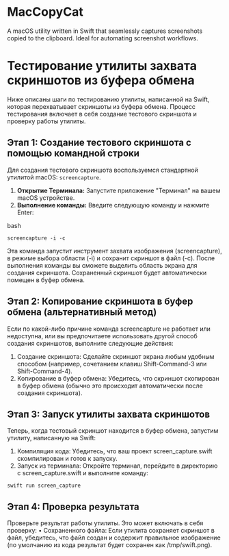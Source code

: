 # MacCopyCat
A macOS utility written in Swift that seamlessly captures screenshots copied to the clipboard. Ideal for automating screenshot workflows.

# Тестирование утилиты захвата скриншотов из буфера обмена

Ниже описаны шаги по тестированию утилиты, написанной на Swift, которая перехватывает скриншоты из буфера обмена. Процесс тестирования включает в себя создание тестового скриншота и проверку работы утилиты.

## Этап 1: Создание тестового скриншота с помощью командной строки

Для создания тестового скриншота воспользуемся стандартной утилитой macOS: `screencapture`.

1. **Открытие Терминала:** Запустите приложение "Терминал" на вашем macOS устройстве.
2. **Выполнение команды:** Введите следующую команду и нажмите Enter:

bash
  ```
  screencapture -i -c
  ```
Эта команда запустит инструмент захвата изображения (screencapture), в режиме выбора области (-i) и сохранит скриншот в файл (-c). После выполнения команды вы сможете выделить область экрана для создания скриншота. Сохраненный скриншот будет автоматически помещен в буфер обмена.


## Этап 2: Копирование скриншота в буфер обмена (альтернативный метод)

Если по какой-либо причине команда screencapture не работает или недоступна, или вы предпочитаете использовать другой способ создания скриншотов, выполните следующие действия:

1. Создание скриншота: Сделайте скриншот экрана любым удобным способом (например, сочетанием клавиш Shift-Command-3 или Shift-Command-4).
2. Копирование в буфер обмена: Убедитесь, что скриншот скопирован в буфер обмена (обычно это происходит автоматически после создания скриншота).


## Этап 3: Запуск утилиты захвата скриншотов

Теперь, когда тестовый скриншот находится в буфер обмена, запустим утилиту, написанную на Swift:

1. Компиляция кода: Убедитесь, что ваш проект screen_capture.swift скомпилирован и готов к запуску.
2. Запуск из терминала: Откройте терминал, перейдите в директорию с screen_capture.swift и выполните команду:

  ```
  swift run screen_capture
  ```



## Этап 4: Проверка результата

Проверьте результат работы утилиты. Это может включать в себя проверку:
• Сохраненного файла: Если утилита сохраняет скриншот в файл, убедитесь, что файл создан и содержит правильное изображение (по умолчанию из кода результат будет сохранен как /tmp/swift.png). 


